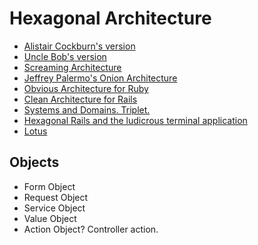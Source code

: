 # Hexagonal Architecture

* [Alistair Cockburn's version](http://alistair.cockburn.us/Hexagonal+architecture)
* [Uncle Bob's version](http://blog.8thlight.com/uncle-bob/2012/08/13/the-clean-architecture.html)
* [Screaming Architecture](http://blog.8thlight.com/uncle-bob/2011/09/30/Screaming-Architecture.html)
* [Jeffrey Palermo's Onion Architecture](http://jeffreypalermo.com/blog/the-onion-architecture-part-1/)
* [Obvious Architecture for Ruby](http://obvious.retromocha.com/)
* [Clean Architecture for Rails](http://blog.zamith.pt/blog/2014/02/10/clean-architecture/)
* [Systems and Domains. Triplet.](https://skillsmatter.com/skillscasts/4207-uncle-bob)
* [Hexagonal Rails and the ludicrous terminal application](http://pivotallabs.com/hexagonal-rails-and-the-ludicrous-terminal-application/)
* [Lotus](http://lotusrb.org/)

## Objects

* Form Object
* Request Object
* Service Object
* Value Object
* Action Object? Controller action.